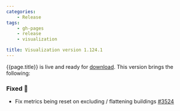 ```yaml
---
categories:
    - Release
tags:
    - gh-pages
    - release
    - visualization

title: Visualization version 1.124.1
---
```


{{page.title}} is live and ready for [download](https://github.com/MaibornWolff/codecharta/releases/tag/vis-1.124.1).
This version brings the following:

### Fixed 🐞

-   Fix metrics being reset on excluding / flattening buildings [#3524](https://github.com/MaibornWolff/codecharta/pull/3524)
